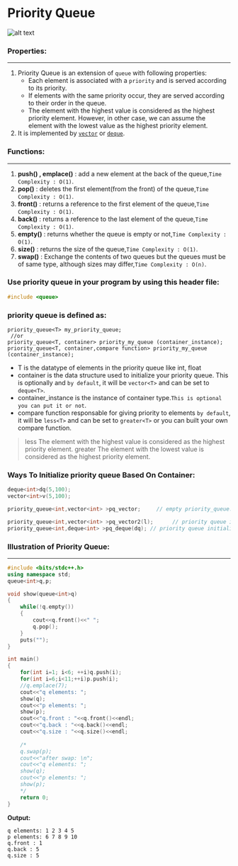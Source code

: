 # Priority Queue

![alt text](https://cdn.programiz.com/sites/tutorial2program/files/Introduction.png)


### Properties:
***
1. Priority Queue is an extension of `queue` with following properties:
   * Each element is associated with a `priority` and is served according to its priority.
   * If elements with the same priority occur, they are served according to their order in the queue.
   * The element with the highest value is considered as the highest priority element. However, in other case, we can assume the element with the lowest value as the highest priority element.
2. It is implemented by [`vector`](https://github.com/ahmedmohamedsakr/Competitive-Programming/blob/mine/STL/Sequence%20Containers/Vector.md) or [`deque`](https://github.com/ahmedmohamedsakr/Competitive-Programming/blob/mine/STL/Sequence%20Containers/Deque.md).

### Functions:
***
1. **push() , emplace()** : add a new element at the back of the queue,`Time Complexity : O(1)`.
2. **pop()** : deletes the first element(from the front) of the queue,`Time Complexity : O(1)`.
3. **front()** :  returns a reference to the first element of the queue,`Time Complexity : O(1)`.
4. **back()** :  returns a reference to the last element of the queue,`Time Complexity : O(1)`.
5. **empty()** : returns whether the queue is empty or not,`Time Complexity : O(1)`.
6. **size()** : returns the size of the queue,`Time Complexity : O(1)`.
7. **swap()** : Exchange the contents of two queues but the queues must be of same type, although sizes may differ,`Time Complexity : O(n)`.


### Use priority queue in your program by using this header file:
```cpp
#include <queue>
```

### priority queue is defined as:
```
priority_queue<T> my_priority_queue;
 //or
priority_queue<T, container> priority_my_queue (container_instance);
priority_queue<T, container,compare function> priority_my_queue (container_instance);
```
* T is the datatype of elements in the priority queue like int, float
* container is the data structure used to initialize your priority queue. This is optionally and `by default`, it will be `vector<T>` and can be set to `deque<T>`.
* container_instance is the instance of container type.`This is optional you can put it or not`.
* compare function responsable for giving priority to elements `by default`, it will be `less<T>` and can be set to `greater<T>` or you can built your own compare function.

> less The element with the highest value is considered as the highest priority element.
> greater The element with the lowest value is considered as the highest priority element.

### Ways To Initialize priority queue Based On Container:
```cpp
deque<int>dq(5,100);
vector<int>v(5,100);

priority_queue<int,vector<int> >pq_vector;     // empty priority_queue.

priority_queue<int,vector<int> >pq_vector2(l);      // priority queue initialized to copy of vector.
priority_queue<int,deque<int> >pq_deque(dq); // priority queue initialized to copy of deque.
```

### Illustration of Priority Queue:
***
```cpp
#include <bits/stdc++.h>
using namespace std;
queue<int>q,p;

void show(queue<int>q)
{
    while(!q.empty())
    {
        cout<<q.front()<<" ";
        q.pop();
    }
    puts("");
}

int main()
{
    for(int i=1; i<6; ++i)q.push(i);
    for(int i=6;i<11;++i)p.push(i);
    //q.emplace(7);
    cout<<"q elements: ";
    show(q);
    cout<<"p elements: ";
    show(p);
    cout<<"q.front : "<<q.front()<<endl;
    cout<<"q.back : "<<q.back()<<endl;
    cout<<"q.size : "<<q.size()<<endl;
    
    /*
    q.swap(p);
    cout<<"after swap: \n";
    cout<<"q elements: ";
    show(q);
    cout<<"p elements: ";
    show(p);
    */
    return 0;
}

```

**Output:**
```
q elements: 1 2 3 4 5
p elements: 6 7 8 9 10
q.front : 1
q.back : 5
q.size : 5
```

